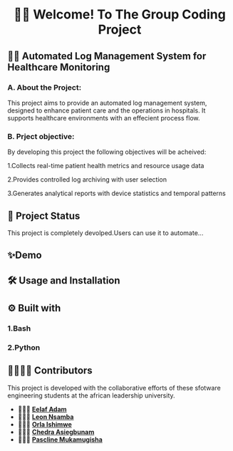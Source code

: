 <h1 align="center">👋🏽 Welcome! To The Group Coding Project</h1>

## 🏥💡 Automated Log Management System for Healthcare Monitoring 
### A. About the Project:
This project aims to provide an automated log management system, designed to enhance patient care and the operations in hospitals. It supports healthcare environments with an effecient process flow.

### B. Prject objective:
By developing this project the following objectives will be acheived:

1.Collects real-time patient health metrics and resource usage data

2.Provides controlled log archiving with user selection

3.Generates analytical reports with device statistics and temporal patterns

## 🚀 Project Status
This project is completely devolped.Users can use it to automate...


##  ✨Demo


## 🛠️ Usage and Installation

## ⚙️ Built with
### 1.Bash    

### 2.Python 

## 🫱🏽‍🫲🏽 Contributors

This project is developed with the collaborative efforts of these sfotware engineering students at the african leadership university. 

- 👩🏽‍💻 [**Eelaf Adam**](https://github.com/Eelaf-Adam)
- 👨🏽‍💻 [**Leon Nsamba**](https://github.com/L-nsamba)
- 👩🏽‍💻 [**Orla Ishimwe**](https://github.com/Lennie02)
- 👨🏽‍💻 [**Chedra Asiegbunam**](https://github.com/AgentChidex)
- 👩🏽‍💻 [**Pascline Mukamugisha**](https://github.com/Pascali-ne)
